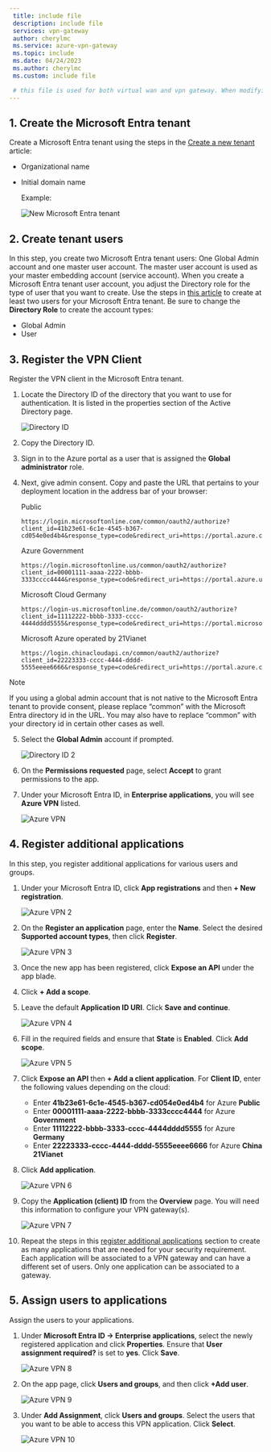 ```yaml
---
 title: include file
 description: include file
 services: vpn-gateway
 author: cherylmc
 ms.service: azure-vpn-gateway
 ms.topic: include
 ms.date: 04/24/2023
 ms.author: cherylmc
 ms.custom: include file

 # this file is used for both virtual wan and vpn gateway. When modifying, make sure that your changes work for both environments. Note that the client IDs listed in the article are not sensitive data.
---
```


<a name='a-nametenanta1-create-the-azure-ad-tenant'></a>

## <a name="tenant"></a>1. Create the Microsoft Entra tenant

Create a Microsoft Entra tenant using the steps in the [Create a new tenant](../articles/active-directory/fundamentals/active-directory-access-create-new-tenant.md) article:

* Organizational name
* Initial domain name

  Example:

   ![New Microsoft Entra tenant](./media/openvpn-tenant-multi-app/new-tenant.png)

## <a name="users"></a>2. Create tenant users

In this step, you create two Microsoft Entra tenant users: One Global Admin account and one master user account. The master user account is used as your master embedding account (service account). When you create a Microsoft Entra tenant user account, you adjust the Directory role for the type of user that you want to create. Use the steps in [this article](../articles/active-directory/fundamentals/add-users-azure-active-directory.md) to create at least two users for your Microsoft Entra tenant. Be sure to change the **Directory Role** to create the account types:

* Global Admin
* User

## <a name="register-client"></a>3. Register the VPN Client

Register the VPN client in the Microsoft Entra tenant.

1. Locate the Directory ID of the directory that you want to use for authentication. It is listed in the properties section of the Active Directory page.

    ![Directory ID](./media/openvpn-tenant-multi-app/directory-id.png)

2. Copy the Directory ID.

3. Sign in to the Azure portal as a user that is assigned the **Global administrator** role.

4. Next, give admin consent. Copy and paste the URL that pertains to your deployment location in the address bar of your browser:

    Public

    ```
    https://login.microsoftonline.com/common/oauth2/authorize?client_id=41b23e61-6c1e-4545-b367-cd054e0ed4b4&response_type=code&redirect_uri=https://portal.azure.com&nonce=1234&prompt=admin_consent
    ````

    Azure Government

    ```
    https://login.microsoftonline.us/common/oauth2/authorize?client_id=00001111-aaaa-2222-bbbb-3333cccc4444&response_type=code&redirect_uri=https://portal.azure.us&nonce=1234&prompt=admin_consent
    ````

    Microsoft Cloud Germany

    ```
    https://login-us.microsoftonline.de/common/oauth2/authorize?client_id=11112222-bbbb-3333-cccc-4444dddd5555&response_type=code&redirect_uri=https://portal.microsoftazure.de&nonce=1234&prompt=admin_consent
    ````

    Microsoft Azure operated by 21Vianet

    ```
    https://login.chinacloudapi.cn/common/oauth2/authorize?client_id=22223333-cccc-4444-dddd-5555eeee6666&response_type=code&redirect_uri=https://portal.azure.cn&nonce=1234&prompt=admin_consent
    ```

> [!NOTE]
> If you using a global admin account that is not native to the Microsoft Entra tenant to provide consent, please replace “common” with the Microsoft Entra directory id in the URL. You may also have to replace “common” with your directory id in certain other cases as well.
>

5. Select the **Global Admin** account if prompted.

    ![Directory ID 2](./media/openvpn-tenant-multi-app/pick.png)

6. On the **Permissions requested** page, select **Accept** to grant permissions to the app.

7. Under your Microsoft Entra ID, in **Enterprise applications**, you will see **Azure VPN** listed.

     ![Azure VPN](./media/openvpn-tenant-multi-app/azure-vpn.png)

## <a name="register-apps"></a>4. Register additional applications

In this step, you register additional applications for various users and groups.

1. Under your Microsoft Entra ID, click **App registrations** and then **+ New registration**.

    ![Azure VPN 2](./media/openvpn-tenant-multi-app/app1.png)

2. On the **Register an application** page, enter the **Name**. Select the desired **Supported account types**, then click **Register**.

    ![Azure VPN 3](./media/openvpn-tenant-multi-app/app2.png)

3. Once the new app has been registered, click **Expose an API** under the app blade.

4. Click **+ Add a scope**.

5. Leave the default **Application ID URI**. Click **Save and continue**.

    ![Azure VPN 4](./media/openvpn-tenant-multi-app/app3.png)

6. Fill in the required fields and ensure that **State** is **Enabled**. Click **Add scope**.

    ![Azure VPN 5](./media/openvpn-tenant-multi-app/app4.png)

7. Click **Expose an API** then **+ Add a client application**.  For **Client ID**, enter the following values depending on the cloud:

    - Enter **41b23e61-6c1e-4545-b367-cd054e0ed4b4** for Azure **Public**
    - Enter **00001111-aaaa-2222-bbbb-3333cccc4444** for Azure **Government**
    - Enter **11112222-bbbb-3333-cccc-4444dddd5555** for Azure **Germany**
    - Enter **22223333-cccc-4444-dddd-5555eeee6666** for Azure **China 21Vianet**

8. Click **Add application**.

    ![Azure VPN 6](./media/openvpn-tenant-multi-app/app5.png)

9. Copy the **Application (client) ID** from the **Overview** page. You will need this information to configure your VPN gateway(s).

    ![Azure VPN 7](./media/openvpn-tenant-multi-app/app6.png)

10. Repeat the steps in this [register additional applications](#register-apps) section to create as many applications that are needed for your security requirement. Each application will be associated to a VPN gateway and can have a different set of users. Only one application can be associated to a gateway.

## <a name="assign-users"></a>5. Assign users to applications

Assign the users to your applications.

1. Under **Microsoft Entra ID -> Enterprise applications**, select the newly registered application and click **Properties**. Ensure that **User assignment required?** is set to **yes**. Click **Save**.

    ![Azure VPN 8](./media/openvpn-tenant-multi-app/user2.png)

2. On the app page, click **Users and groups**, and then click **+Add user**.

    ![Azure VPN 9](./media/openvpn-tenant-multi-app/user3.png)

3. Under **Add Assignment**, click **Users and groups**. Select the users that you want to be able to access this VPN application. Click **Select**.

    ![Azure VPN 10](./media/openvpn-tenant-multi-app/user4.png)
